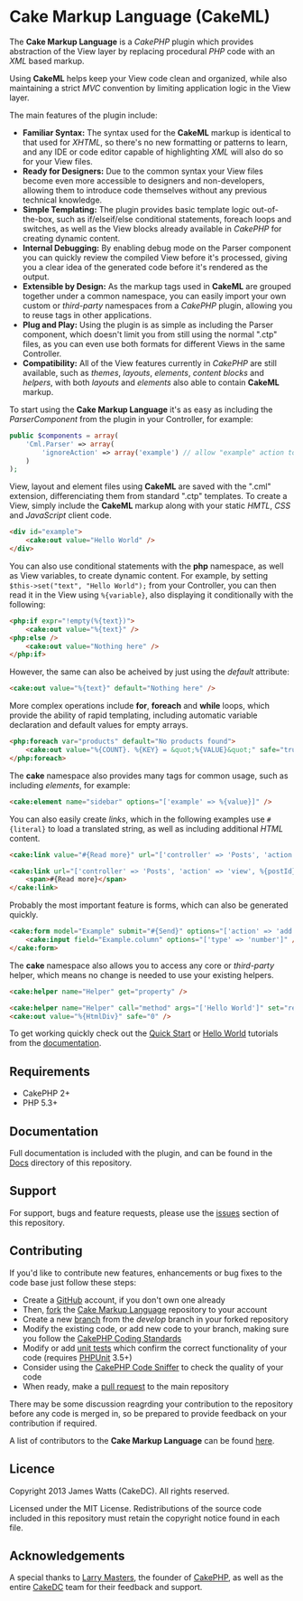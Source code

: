 Cake Markup Language (CakeML)
=============================

The **Cake Markup Language** is a *CakePHP* plugin which provides abstraction of the View layer by replacing procedural *PHP* code with an *XML* based markup.

Using **CakeML** helps keep your View code clean and organized, while also maintaining a strict *MVC* convention by limiting application logic in the View layer.

The main features of the plugin include:

* **Familiar Syntax:** The syntax used for the **CakeML** markup is identical to that used for *XHTML*, so there's no new formatting or patterns to learn, and any IDE or code editor capable of highlighting *XML* will also do so for your View files.
* **Ready for Designers:** Due to the common syntax your View files become even more accessible to designers and non-developers, allowing them to introduce code themselves without any previous technical knowledge.
* **Simple Templating:** The plugin provides basic template logic out-of-the-box, such as if/elseif/else conditional statements, foreach loops and switches, as well as the View blocks already available in *CakePHP* for creating dynamic content.
* **Internal Debugging:** By enabling debug mode on the Parser component you can quickly review the compiled View before it's processed, giving you a clear idea of the generated code before it's rendered as the output.
* **Extensible by Design:** As the markup tags used in **CakeML** are grouped together under a common namespace, you can easily import your own custom or *third-party* namespaces from a *CakePHP* plugin, allowing you to reuse tags in other applications.
* **Plug and Play:** Using the plugin is as simple as including the Parser component, which doesn't limit you from still using the normal ".ctp" files, as you can even use both formats for different Views in the same Controller.
* **Compatibility:** All of the View features currently in *CakePHP* are still available, such as *themes*, *layouts*, *elements*, *content blocks* and *helpers*, with both *layouts* and *elements* also able to contain **CakeML** markup.

To start using the **Cake Markup Language** it's as easy as including the *ParserComponent* from the plugin in your Controller, for example:

```php
public $components = array(
	'Cml.Parser' => array(
		'ignoreAction' => array('example') // allow "example" action to continue using "example.ctp"
	)
);
```

View, layout and element files using **CakeML** are saved with the ".cml" extension, differenciating them from standard ".ctp" templates. To create a View, simply include the **CakeML** markup along with your static *HMTL*, *CSS* and *JavaScript* client code.

```html
<div id="example">
	<cake:out value="Hello World" />
</div>
```

You can also use conditional statements with the **php** namespace, as well as View variables, to create dynamic content. For example, by setting ```$this->set("text", "Hello World");``` from your Controller, you can then read it in the View using ```%{variable}```, also displaying it conditionally with the following:

```html
<php:if expr="!empty(%{text})">
	<cake:out value="%{text}" />
<php:else />
	<cake:out value="Nothing here" />
</php:if>
```

However, the same can also be acheived by just using the *default* attribute:

```html
<cake:out value="%{text}" default="Nothing here" />
```

More complex operations include **for**, **foreach** and **while** loops, which provide the ability of rapid templating, including automatic variable declaration and default values for empty arrays.

```html
<php:foreach var="products" default="No products found">
	<cake:out value="%{COUNT}. %{KEY} = &quot;%{VALUE}&quot;" safe="true" />
</php:foreach>
```

The **cake** namespace also provides many tags for common usage, such as including *elements*, for example:

```html
<cake:element name="sidebar" options="['example' => %{value}]" />
```

You can also easily create *links*, which in the following examples use ```#{literal}``` to load a translated string, as well as including additional *HTML* content.

```html
<cake:link value="#{Read more}" url="['controller' => 'Posts', 'action' => 'view', %{postId}]" />

<cake:link url="['controller' => 'Posts', 'action' => 'view', %{postId}]">
	<span>#{Read more}</span>
</cake:link>
```

Probably the most important feature is forms, which can also be generated quickly.

```html
<cake:form model="Example" submit="#{Send}" options="['action' => 'add']">
	<cake:input field="Example.column" options="['type' => 'number']" />
</cake:form>
```

The **cake** namespace also allows you to access any core or *third-party* helper, which means no change is needed to use your existing helpers.

```html
<cake:helper name="Helper" get="property" />

<cake:helper name="Helper" call="method" args="['Hello World']" set="returnValue" />
<cake:out value="%{HtmlDiv}" safe="0" />
```

To get working quickly check out the [Quick Start](Docs/Tutorials/Quick-Start.md) or [Hello World](Docs/Tutorials/Hello-World.md) tutorials from the [documentation](Docs/Home.md).

Requirements
------------

* CakePHP 2+
* PHP 5.3+

Documentation
-------------

Full documentation is included with the plugin, and can be found in the [Docs](Docs/Home.md) directory of this repository.

Support
-------

For support, bugs and feature requests, please use the [issues](https://github.com/jameswatts/cake-markup-language/issues) section of this repository.

Contributing
------------

If you'd like to contribute new features, enhancements or bug fixes to the code base just follow these steps:

* Create a [GitHub](https://github.com/signup/free) account, if you don't own one already
* Then, [fork](https://help.github.com/articles/fork-a-repo) the [Cake Markup Language](https://github.com/jameswatts/cake-markup-language) repository to your account
* Create a new [branch](https://help.github.com/articles/creating-and-deleting-branches-within-your-repository) from the *develop* branch in your forked repository
* Modify the existing code, or add new code to your branch, making sure you follow the [CakePHP Coding Standards](http://book.cakephp.org/2.0/en/contributing/cakephp-coding-conventions.html)
* Modify or add [unit tests](http://book.cakephp.org/2.0/en/development/testing.html) which confirm the correct functionality of your code (requires [PHPUnit](http://www.phpunit.de/manual/current/en/installation.html) 3.5+)
* Consider using the [CakePHP Code Sniffer](https://github.com/cakephp/cakephp-codesniffer) to check the quality of your code
* When ready, make a [pull request](http://help.github.com/send-pull-requests/) to the main repository

There may be some discussion reagrding your contribution to the repository before any code is merged in, so be prepared to provide feedback on your contribution if required.

A list of contributors to the **Cake Markup Language** can be found [here](https://github.com/jameswatts/cake-markup-language/contributors).

Licence
-------

Copyright 2013 James Watts (CakeDC). All rights reserved.

Licensed under the MIT License. Redistributions of the source code included in this repository must retain the copyright notice found in each file.

Acknowledgements
----------------

A special thanks to [Larry Masters](https://github.com/phpnut), the founder of [CakePHP](http://cakephp.org), as well as the entire [CakeDC](http://cakedc.com) team for their feedback and support.

